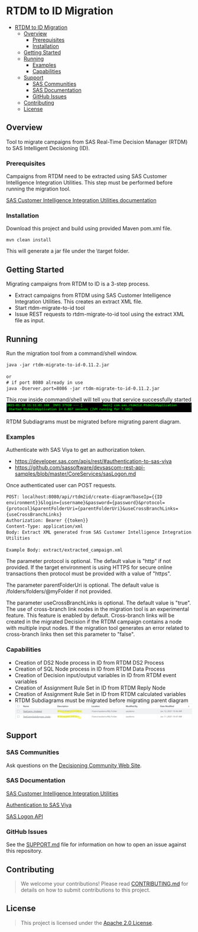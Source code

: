 # RTDM to ID Migration

- [RTDM to ID Migration](#rtdm-migrate-to-id)
  - [Overview](#overview)
    - [Prerequisites](#prerequisites)
    - [Installation](#installation)
  - [Getting Started](#getting-started)
  - [Running](#running)
    - [Examples](#examples)
    - [Capabilities](#capabilities)
  - [Support](#support)
    - [SAS Communities](#sas-communities)
    - [SAS Documentation](#sas-documentation)
    - [GitHub Issues](#github-issues)
  - [Contributing](#contributing)
  - [License](#license)

## Overview
Tool to migrate campaigns from SAS Real-Time Decision Manager (RTDM) to SAS Intelligent Decisioning (ID).

### Prerequisites
Campaigns from RTDM need to be extracted using SAS Customer Intelligence Integration Utilities.
This step must be performed before running the migration tool.

[SAS Customer Intelligence Integration Utilities documentation](https://documentation.sas.com/?activeCdc=cicmncdc&cdcId=cicdc&cdcVersion=6.6&docsetId=ciintutilug&docsetTarget=titlepage.htm)


### Installation
Download this project and build using provided Maven pom.xml file.

```shell script
mvn clean install
```
This will generate a jar file under the \target folder.

## Getting Started
Migrating campaigns from RTDM to ID is a 3-step process.
* Extract campaigns from RTDM using SAS Customer Intelligence Integration Utilities. This creates an extract XML file.
* Start rtdm-migrate-to-id tool
* Issue REST requests to rtdm-migrate-to-id tool using the extract XML file as input.

## Running
Run the migration tool from a command/shell window.

```shell script
java -jar rtdm-migrate-to-id-0.11.2.jar

or
# if port 8080 already in use
java -Dserver.port=8086 -jar rtdm-migrate-to-id-0.11.2.jar
```

This row inside command/shell will tell you that service successfully started
![img.png](readmeimages/startUp.png)

RTDM Subdiagrams must be migrated before migrating parent diagram.

### Examples
Authenticate with SAS Viya to get an authorization token.
* https://developer.sas.com/apis/rest/#authentication-to-sas-viya
* https://github.com/sassoftware/devsascom-rest-api-samples/blob/master/CoreServices/sasLogon.md

Once authenticated user can POST requests.

```shell script
POST: localhost:8080/api/rtdm2id/create-diagram?baseIp={{ID environment}}&login={username}&password={password}&protocol={protocol}&parentFolderUri={parentFolderUri}&useCrossBranchLinks={useCrossBranchLinks}
Authorization: Bearer {{token}}
Content-Type: application/xml
Body: Extract XML generated from SAS Customer Intelligence Integration Utilities

Example Body: extract/extracted_campaign.xml
```
The parameter protocol is optional. The default value is "http" if not provided. If the target environment is using HTTPS for secure online transactions then protocol must be provided with a value of "https".

The parameter parentFolderUri is optional. The default value is /folders/folders/@myFolder if not provided.

The parameter useCrossBranchLinks is optional. The default value is "true".
The use of cross-branch link nodes in the migration tool is an experimental feature. This feature is enabled by default. Cross-branch links will be created in the migrated Decision if the RTDM campaign contains a node with multiple input nodes. If the migration tool generates an error related to cross-branch links then set this parameter to "false".

### Capabilities

* Creation of DS2 Node process in ID from RTDM DS2 Process
* Creation of SQL Node process in ID from RTDM Data Process
* Creation of Decision input/output variables in ID from RTDM event variables
* Creation of Assignment Rule Set in ID from RTDM Reply Node
* Creation of Assignment Rule Set in ID from RTDM calculated variables
* RTDM Subdiagrams must be migrated before migrating parent diagram
  ![img.png](readmeimages/img.png)

## Support

### SAS Communities
Ask questions on the [Decisioning Community Web Site](https://communities.sas.com/t5/Decisioning/bd-p/decisioning).

### SAS Documentation

[SAS Customer Intelligence Integration Utilities](https://documentation.sas.com/?activeCdc=cicmncdc&cdcId=cicdc&cdcVersion=6.6&docsetId=ciintutilug&docsetTarget=titlepage.htm)

[Authentication to SAS Viya](https://developer.sas.com/apis/rest/#authentication-to-sas-viya)

[SAS Logon API](https://github.com/sassoftware/devsascom-rest-api-samples/blob/master/CoreServices/sasLogon.md)

### GitHub Issues

See the [SUPPORT.md](SUPPORT.md) file for information on how to open an issue against this repository.

## Contributing
> We welcome your contributions! Please read [CONTRIBUTING.md](CONTRIBUTING.md) for details on how to submit contributions to this project.

## License
> This project is licensed under the [Apache 2.0 License](LICENSE).